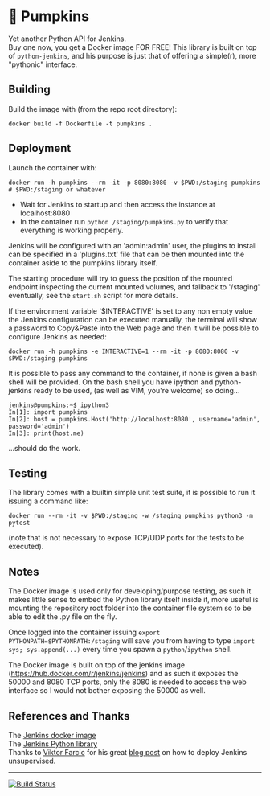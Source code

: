 # 🎃 Pumpkins
Yet another Python API for Jenkins.  
Buy one now, you get a Docker image FOR FREE!
This library is built on top of `python-jenkins`, and his purpose is just that of offering a simple(r), more "pythonic" interface.

## Building
Build the image with (from the repo root directory):

`docker build -f Dockerfile -t pumpkins .`

## Deployment
Launch the container with:

`docker run -h pumpkins --rm -it -p 8080:8080 -v $PWD:/staging pumpkins # $PWD:/staging or whatever`

- Wait for Jenkins to startup and then access the instance at localhost:8080
- In the container run `python /staging/pumpkins.py` to verify that everything is working properly.

Jenkins will be configured with an 'admin:admin' user, the plugins to install can be specified in a
'plugins.txt' file that can be then mounted into the container aside to the pumpkins library itself.

The starting procedure will try to guess the position of the mounted endpoint inspecting the current
mounted volumes, and fallback to '/staging' eventually, see the `start.sh` script for more details.

If the environment variable '$INTERACTIVE' is set to any non empty value the Jenkins configuration can be
executed manually, the terminal will show a password to Copy&Paste into the Web page and then it will be
possible to configure Jenkins as needed:

`docker run -h pumpkins -e INTERACTIVE=1 --rm -it -p 8080:8080 -v $PWD:/staging pumpkins`

It is possible to pass any command to the container, if none is given a bash shell will be provided.
On the bash shell you have ipython and python-jenkins ready to be used,
(as well as VIM, you're welcome) so doing...
```
jenkins@pumpkins:~$ ipython3
In[1]: import pumpkins
In[2]: host = pumpkins.Host('http://localhost:8080', username='admin', password='admin')
In[3]: print(host.me)
```
...should do the work.

## Testing
The library comes with a builtin simple unit test suite, it is possible to run it issuing a command like:

`docker run --rm -it -v $PWD:/staging -w /staging pumpkins python3 -m pytest`

(note that is not necessary to expose TCP/UDP ports for the tests to be executed).

## Notes
The Docker image is used only for developing/purpose testing, as such it makes little sense to embed
the Python library itself inside it, more useful is mounting the repository root folder
into the container file system so to be able to edit the .py file on the fly.

Once logged into the container issuing `export PYTHONPATH=$PYTHONPATH:/staging` will save you from
having to type `import sys; sys.append(...)` every time you spawn a `python`/`ipython` shell.

The Docker image is built on top of the jenkins image (https://hub.docker.com/r/jenkins/jenkins) and as such
it exposes the 50000 and 8080 TCP ports, only the 8080 is needed to access the web interface so
I would not bother exposing the 50000 as well.

## References and Thanks
The [Jenkins docker image](https://hub.docker.com/r/jenkins/jenkins)  
The [Jenkins Python library](https://python-jenkins.readthedocs.io)  
Thanks to [Viktor Farcic](https://technologyconversations.com/author/technologyconversations) for his great [blog post](https://technologyconversations.com/2017/06/16/automating-jenkins-docker-setup) on how to deploy Jenkins unsupervised.

---
[![Build Status](https://travis-ci.org/lucastoro/pumpkins.svg?branch=master)](https://travis-ci.org/lucastoro/pumpkins)
